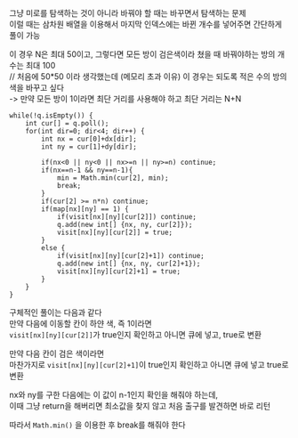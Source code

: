 그냥 미로를 탐색하는 것이 아니라 바꿔야 할 때는 바꾸면서 탐색하는 문제</br>
이럴 때는 삼차원 배열을 이용해서 마지막 인덱스에는 바뀐 개수를 넣어주면 간단하게 풀이 가능

이 경우 N은 최대 50이고, 그렇다면 모든 방이 검은색이라 쳤을 때 바꿔야하는 방의 개수는 최대 100</br>
// 처음에 50*50 이라 생각했는데 (메모리 초과 이유) 이 경우는 되도록 적은 수의 방의 색을 바꾸고 싶다</br>
-> 만약 모든 방이 1이라면 최단 거리를 사용해야 하고 최단 거리는 N+N

```
while(!q.isEmpty()) {
	int cur[] = q.poll();
	for(int dir=0; dir<4; dir++) {
		int nx = cur[0]+dx[dir];
		int ny = cur[1]+dy[dir];
		
		if(nx<0 || ny<0 || nx>=n || ny>=n) continue;
		if(nx==n-1 && ny==n-1){
			min = Math.min(cur[2], min);
			break;
		}
		if(cur[2] >= n*n) continue;
		if(map[nx][ny] == 1) {
			if(visit[nx][ny][cur[2]]) continue;
			q.add(new int[] {nx, ny, cur[2]});
			visit[nx][ny][cur[2]] = true;
		}
		else {
			if(visit[nx][ny][cur[2]+1]) continue;
			q.add(new int[] {nx, ny, cur[2]+1});
			visit[nx][ny][cur[2]+1] = true;
		}
	}
}
```

구체적인 풀이는 다음과 같다</br>
만약 다음에 이동할 칸이 하얀 색, 즉 1이라면</br>
`visit[nx][ny][cur[2]]`가 true인지 확인하고 아니면 큐에 넣고, true로 변환

만약 다음 칸이 검은 색이라면</br>
마찬가지로 `visit[nx][ny][cur[2]+1]`이 true인지 확인하고 아니면 큐에 넣고 true로 변환

nx와 ny를 구한 다음에는 이 값이 n-1인지 확인을 해줘야 하는데,</br>
이때 그냥 return을 해버리면 최소값을 찾지 않고 처음 출구를 발견하면 바로 리턴

따라서 `Math.min()` 을 이용한 후 break를 해줘야 한다

